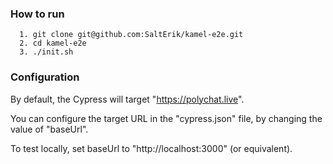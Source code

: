 ### How to run

      1. git clone git@github.com:SaltErik/kamel-e2e.git
      2. cd kamel-e2e
      3. ./init.sh

### Configuration

By default, the Cypress will target "https://polychat.live".

You can configure the target URL in the "cypress.json" file, by changing the value of "baseUrl".

To test locally, set baseUrl to "http://localhost:3000" (or equivalent).

